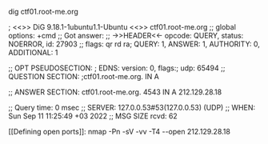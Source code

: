  dig ctf01.root-me.org

; <<>> DiG 9.18.1-1ubuntu1.1-Ubuntu <<>> ctf01.root-me.org
;; global options: +cmd
;; Got answer:
;; ->>HEADER<<- opcode: QUERY, status: NOERROR, id: 27903
;; flags: qr rd ra; QUERY: 1, ANSWER: 1, AUTHORITY: 0, ADDITIONAL: 1

;; OPT PSEUDOSECTION:
; EDNS: version: 0, flags:; udp: 65494
;; QUESTION SECTION:
;ctf01.root-me.org.		IN	A

;; ANSWER SECTION:
ctf01.root-me.org.	4543	IN	A	212.129.28.18

;; Query time: 0 msec
;; SERVER: 127.0.0.53#53(127.0.0.53) (UDP)
;; WHEN: Sun Sep 11 11:25:49 +03 2022
;; MSG SIZE  rcvd: 62

[[Defining open ports]]:  nmap -Pn -sV -vv -T4 --open 212.129.28.18